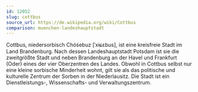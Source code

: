 ```yaml
---
id: 12052
slug: cottbus
source_url: https://de.wikipedia.org/wiki/Cottbus
comparison: muenchen-landeshauptstadt
---
```


Cottbus, niedersorbisch Chóśebuz [ˈxɨɕɛbus], ist eine kreisfreie Stadt im Land Brandenburg. Nach dessen Landeshauptstadt Potsdam ist sie die zweitgrößte Stadt und neben Brandenburg an der Havel und Frankfurt (Oder) eines der vier Oberzentren des Landes. Obwohl in Cottbus selbst nur eine kleine sorbische Minderheit wohnt, gilt sie als das politische und kulturelle Zentrum der Sorben in der Niederlausitz. Die Stadt ist ein Dienstleistungs-, Wissenschafts- und Verwaltungszentrum.
